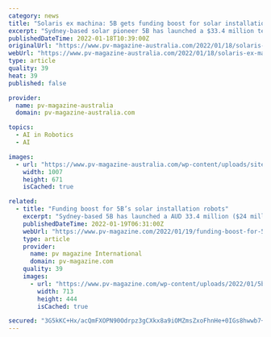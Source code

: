 ```yaml
---
category: news
title: "Solaris ex machina: 5B gets funding boost for solar installation robots"
excerpt: "Sydney-based solar pioneer 5B has launched a $33.4 million tech innovation program, including a $14 million grant from the Australian Renewable Energy Agency, designed to accelerate the delivery of ultra low cost solar."
publishedDateTime: 2022-01-18T10:39:00Z
originalUrl: "https://www.pv-magazine-australia.com/2022/01/18/solaris-ex-machina-5b-gets-funding-boost-for-solar-installation-robots/"
webUrl: "https://www.pv-magazine-australia.com/2022/01/18/solaris-ex-machina-5b-gets-funding-boost-for-solar-installation-robots/"
type: article
quality: 39
heat: 39
published: false

provider:
  name: pv-magazine-australia
  domain: pv-magazine-australia.com

topics:
  - AI in Robotics
  - AI

images:
  - url: "https://www.pv-magazine-australia.com/wp-content/uploads/sites/9/2021/10/carosue-dam-solar.jpg"
    width: 1007
    height: 671
    isCached: true

related:
  - title: "Funding boost for 5B’s solar installation robots"
    excerpt: "Sydney-based 5B has launched a AUD 33.4 million ($24 million) tech innovation program, including a AUD 14 million grant from the Australian Renewable Energy Agency, to accelerate the delivery of low-cost solar."
    publishedDateTime: 2022-01-19T06:31:00Z
    webUrl: "https://www.pv-magazine.com/2022/01/19/funding-boost-for-5bs-solar-installation-robots/"
    type: article
    provider:
      name: pv magazine International
      domain: pv-magazine.com
    quality: 39
    images:
      - url: "https://www.pv-magazine.com/wp-content/uploads/2022/01/5b-solar-array-installation.jpg"
        width: 713
        height: 444
        isCached: true

secured: "3G5kKC+Hx/acQmFXOPN90Odrpz3gCXkx8a9iOMZmsZxoFhnHe+0IGs8hwwb7+FQO4RQuhUBORu9ZQnK4xUo0zHZ6znUrj9ENn4ab2c2woln1S8f1vqP04BaPf/EUvX1oHxyWus1rLicQKtQWEZ26pjQzxVsNVIDYqYh62CZGbyCJx0Km1mOf61uCb/GK7JZuO6IktGr+N2JvAd9Okw6gMM/s3UYPZ1ImGIG/UazWxg5CZupKH1I4FQkVgn9uUNoCUJukYncV4h7xA3uGArzE91HohHHNE7yq/+24AHpxn8i4a0ILta0NjFXGGbC4pOIf+iA3y31lGcogTeLGjy4U5WGN9V7rp4z/jZtHsA0bkNY=;44z0ATbZyaHiotuqGp8waw=="
---
```


